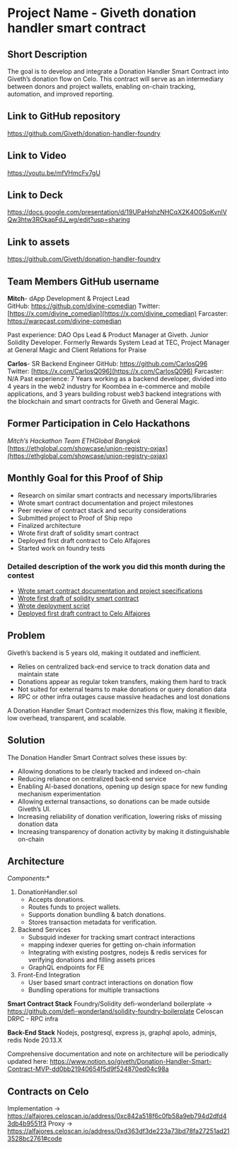  	
# Project Name - Giveth donation handler smart contract 

## Short Description

The goal is to develop and integrate a Donation Handler Smart Contract into Giveth’s donation flow on Celo. This contract will serve as an intermediary between donors and project wallets, enabling on-chain tracking, automation, and improved reporting.

## Link to GitHub repository

https://github.com/Giveth/donation-handler-foundry

## Link to Video

https://youtu.be/mfVHmcFv7gU

## Link to Deck

https://docs.google.com/presentation/d/19UPaHqhzNHCqX2K4O0SoKvnlVQw3htw3ROkapFdJ_wg/edit?usp=sharing

## Link to assets

https://github.com/Giveth/donation-handler-foundry


## Team Members GitHub username

**Mitch**-  dApp Development & Project Lead  
GitHub: https://github.com/divine-comedian
Twitter: [https://x.com/divine_comedian](https://x.com/divine_comedian) 
Farcaster: https://warpcast.com/divine-comedian

Past experience: DAO Ops Lead & Product Manager at Giveth. Junior Solidity Developer. Formerly Rewards System Lead at TEC, Project Manager at General Magic and Client Relations for Praise

**Carlos**- SR Backend Engineer
GitHub: https://github.com/CarlosQ96
Twitter: [https://x.com/CarlosQ096](https://x.com/CarlosQ096)
Farcaster: N/A
Past experience: 7 Years working as a backend developer, divided into 4 years in the web2 industry for Koombea in e-commerce and mobile applications, and 3 years building robust web3 backend integrations with the blockchain and smart contracts for Giveth and General Magic.

## Former Participation in Celo Hackathons

*Mitch’s Hackathon Team ETHGlobal Bangkok* 
[https://ethglobal.com/showcase/union-registry-oxjax](https://ethglobal.com/showcase/union-registry-oxjax)

## Monthly Goal for this Proof of Ship

- Research on similar smart contracts and necessary imports/libraries 
- Wrote smart contract documentation and project milestones 
- Peer review of contract stack and security considerations 
- Submitted project to Proof of Ship repo
- Finalized architecture 
- Wrote first draft of solidity smart contract 
- Deployed first draft contract to Celo Alfajores
- Started work on foundry tests


### Detailed description of the work you did this month during the contest

- [Wrote smart contract documentation and project specifications](https://www.notion.so/giveth/Donation-Handler-Smart-Contract-MVP-dd0bb21940654f5d9f524870ed04c98a) 
- [Wrote first draft of solidity smart contract](https://github.com/Giveth/donation-handler-foundry/commit/18770eea025fd1cbbcff3d86841cfa38904f6fae)
- [Wrote deployment script](https://github.com/Giveth/donation-handler-foundry/commit/865c9f73677c9f9d6c298e5d026d8da91a150a45)
- [Deployed first draft contract to Celo Alfajores](https://alfajores.celoscan.io/address/0xd363df3de223a73bd78fa27251ad213528bc2761#code)

## Problem

Giveth’s backend is 5 years old, making it outdated and inefficient.

* Relies on centralized back-end service to track donation data and maintain state
* Donations appear as regular token transfers, making them hard to track
* Not suited for external teams to make donations or query donation data 
* RPC or other infra outages cause massive headaches and lost donations

A Donation Handler Smart Contract modernizes this flow, making it flexible, low overhead, transparent, and scalable.

## Solution

The Donation Handler Smart Contract solves these issues by:
* Allowing donations to be clearly tracked and indexed on-chain
* Reducing reliance on centralized back-end service
* Enabling AI-based donations, opening up design space for new funding mechanism experimentation
* Allowing external transactions, so donations can be made outside Giveth’s UI.
* Increasing reliability of donation verification, lowering risks of missing donation data
* Increasing transparency of donation activity by making it distinguishable on-chain

## Architecture

*Components:**
1. DonationHandler.sol
    * Accepts donations.
    * Routes funds to project wallets.
    * Supports donation bundling & batch donations.
    * Stores transaction metadata for verification.
2. Backend Services
    * Subsquid indexer for tracking smart contract interactions
    * mapping indexer queries for getting on-chain information
    * Integrating with existing postgres, nodejs & redis services for verifying donations and filling assets prices
    * GraphQL endpoints for FE
3. Front-End Integration
    * User based smart contract interactions on donation flow
    * Bundling operations for multiple transactions

**Smart Contract Stack**
Foundry/Solidity 
defi-wonderland boilerplate -> https://github.com/defi-wonderland/solidity-foundry-boilerplate
Celoscan
DRPC - RPC infra

**Back-End Stack**
Nodejs, postgresql, express js, graphql apolo, adminjs, redis
Node 20.13.X

Comprehensive documentation and note on architecture will be periodically updated here: 
https://www.notion.so/giveth/Donation-Handler-Smart-Contract-MVP-dd0bb21940654f5d9f524870ed04c98a

## Contracts on Celo

Implementation -> https://alfajores.celoscan.io/address/0xc842a518f6c0fb58a9eb794d2dfd43db4b9551f3
Proxy -> https://alfajores.celoscan.io/address/0xd363df3de223a73bd78fa27251ad213528bc2761#code

